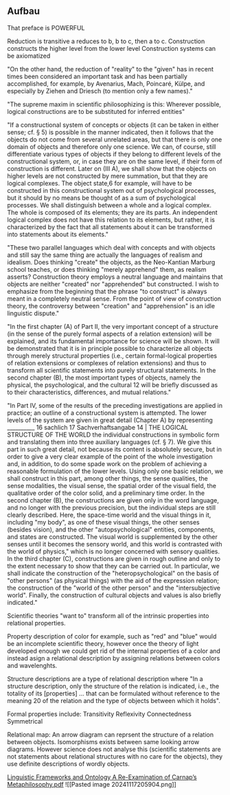 
## Aufbau
That preface is POWERFUL

Reduction is transitive a reduces to b, b to c, then a to c.
Construction constructs the higher level from the lower level
Construction systems can be axiomatized


"On the other hand, the reduction of "reality" to the "given" has in recent times been considered an important task and has been partially accomplished, for example, by Avenarius, Mach, Poincaré, Külpe, and especially by Ziehen and Driesch (to mention only a few names)."

"The supreme maxim in scientific philosophizing is this: Wherever possible, logical constructions are to be substituted for inferred entities"

"If a constructional system of concepts or objects (it can be taken in either sense; cf. § 5) is possible in the manner indicated, then it follows that the objects do not come from several unrelated areas, but that there is only one domain of objects and therefore only one science. We can, of course, still differentiate various types of objects if they belong to different levels of the constructional system, or, in case they are on the same level, if their form of construction is different. Later on (III A), we shall show that the objects on higher levels are not constructed by mere summation, but that they are logical complexes. The object state,6 for example, will have to be constructed in this constructional system out of psychological processes, but it should by no means be thought of as a sum of psychological processes. We shall distinguish between a whole and a logical complex. The whole is composed of its elements; they are its parts. An independent logical complex does not have this relation to its elements, but rather, it is characterized by the fact that all statements about it can be transformed into statements about its elements."

"These two parallel languages which deal with concepts and with objects and still say the same thing are actually the languages of realism and idealism. Does thinking "create" the objects, as the Neo-Kantian Marburg school teaches, or does thinking "merely apprehend" them, as realism asserts? Construction theory employs a neutral language and maintains that objects are neither "created" nor "apprehended" but constructed. I wish to emphasize from the beginning that the phrase "to construct" is always meant in a completely neutral sense. From the point of view of construction theory, the controversy between "creation" and "apprehension" is an idle linguistic dispute."

"In the first chapter (A) of Part II, the very important concept of a structure (in the sense of the purely formal aspects of a relation extension) will be explained, and its fundamental importance for science will be shown. It will be demonstrated that it is in principle possible to characterize all objects through merely structural properties (i.e., certain formal-logical properties of relation extensions or complexes of relation extensions) and thus to transform all scientific statements into purely structural statements. In the second chapter (B), the most important types of objects, namely the physical, the psychological, and the cultural 12 will be briefly discussed as to their characteristics, differences, and mutual relations."


"In Part IV, some of the results of the preceding investigations are applied in practice; an outline of a constructional system is attempted. The lower levels of the system are given in great detail (Chapter A) by representing __________ 16 sachlich 17 Sachverhaftsangabe 14 | THE LOGICAL STRUCTURE OF THE WORLD the individual constructions in symbolic form and translating them into three auxiliary languages (cf. § 7). We give this part in such great detail, not because its content is absolutely secure, but in order to give a very clear example of the point of the whole investigation and, in addition, to do some spade work on the problem of achieving a reasonable formulation of the lower levels. Using only one basic relation, we shall construct in this part, among other things, the sense qualities, the sense modalities, the visual sense, the spatial order of the visual field, the qualitative order of the color solid, and a preliminary time order. In the second chapter (B), the constructions are given only in the word language, and no longer with the previous precision, but the individual steps are still clearly described. Here, the space-time world and the visual things in it, including "my body", as one of these visual things, the other senses (besides vision), and the other "autopsychological" entities, components, and states are constructed. The visual world is supplemented by the other senses until it becomes the sensory world, and this world is contrasted with the world of physics," which is no longer concerned with sensory qualities. In the third chapter (C), constructions are given in rough outline and only to the extent necessary to show that they can be carried out. In particular, we shall indicate the construction of the "heteropsychological" on the basis of "other persons" (as physical things) with the aid of the expression relation; the construction of the "world of the other person" and the "intersubjective world". Finally, the construction of cultural objects and values is also briefly indicated."

Scientific theories "want to" transform all of the intrinsic properties into relational properties. 

Property description of color for example, such as "red" and "blue" would be an incomplete scientific theory, however once the theory of light developed enough we could get rid of the internal properties of a color and instead asign a relational description by assigning relations between colors and wavelenghts.

Structure descriptions are a type of relational description where 
"In a structure description, only the structure of the relation is indicated, i.e., the totality of its \[properties\] ... that can be formulated without reference to the meaning 20 of the relation and the type of objects between which it holds".

Formal properties include:
Transitivity
Reflexivity
Connectedness
Symmetrical

Relational map: An arrow diagram can reprsent the structure of a relation between objects. Isomorphisms exists between same looking arrow diagrams. However science does not analyse this (scientific statements are not statements about relational structures with no care for the objects), they use definite descriptions of wordly objects. 



[Linguistic Frameworks and Ontology A Re-Examination of Carnap’s Metaphilosophy.pdf](file:///C:/Users/Katte/Documents/Academic/Philosophy/Linguistic%20Frameworks%20and%20Ontology%20A%20Re-Examination%20of%20Carnap%E2%80%99s%20Metaphilosophy.pdf)
![[Pasted image 20241117205904.png]]





